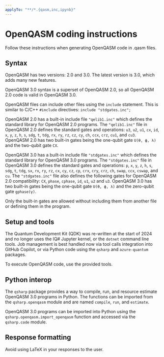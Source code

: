 ```yaml
---
applyTo: "**/*.{qasm,inc,ipynb}"
---
```


# OpenQASM coding instructions

Follow these instructions when generating OpenQASM code in .qasm files.

## Syntax

OpenQASM has two versions: 2.0 and 3.0. The latest version is 3.0, which adds many new features.

OpenQASM 3.0 syntax is a superset of OpenQASM 2.0, so all OpenQASM 2.0 code is valid in OpenQASM 3.0.

OpenQASM files can include other files using the `include` statement. This is similar to C/C++ `#include` directives: `include "stdgates.inc";`

OpenQASM 2.0 has a built-in include file `"qelib1.inc"` which defines the standard library for OpenQASM 2.0 programs.
The `"qelib1.inc"` file in OpenQASM 2.0 defines the standard gates and operations: `u3`, `u2`, `u1`, `cx`, `id`, `x`, `y`, `z`, `h`, `s`, `sdg`, `t`, `tdg`, `rx`, `ry`, `rz`, `cz`, `cy`, `ch`, `ccx`, `crz`, `cu1`, and `cu3`.
OpenQASM 2.0 has two built-in gates being the one-qubit gate `U(θ, ϕ, λ)` and the two-qubit gate `CX`.

OpenQASM 3.0 has a built-in include file `"stdgates.inc"` which defines the standard library for OpenQASM 3.0 programs.
The `"stdgates.inc"` file in OpenQASM 3.0 defines the standard gates and operations: `p`, `x`, `y`, `z`, `h`, `s`, `sdg`, `t`, `tdg`, `sx`, `rx`, `ry`, `rz`, `cx`, `cy`, `cz`, `cp`, `crx`, `cry`, `crz`, `ch`, `swap`, `ccx`, `cswap`, and `cu`.
The `"stdgates.inc"` file also defines the following gates for OpenQASM 2.0 compatibility: `CX`, `phase`, `cphase`, `id`, `u1`, `u2` and `u3`.
OpenQASM 3.0 has two built-in gates being the one-qubit gate `U(θ, ϕ, λ)` and the zero-qubit gate `gphase(γ)`.

Only the built-in gates are allowed without including them from another file or defining them in the program.

## Setup and tools

The Quantum Development Kit (QDK) was re-written at the start of 2024 and no longer uses
the IQ# Jupyter kernel, or the `dotnet` command line tools. Job management is best handled
now via tool calls integration into GitHub Copilot, or via Python code using the `qsharp`
and `azure-quantum` packages.

To execute OpenQASM code, use the provided tools.

## Python interop

The `qsharp` package provides a way to compile, run, and resource estimate OpenQASM 3.0 programs in Python.
The functions can be imported from the `qsharp.openqasm` module and are named `compile`, `run`, and `estimate`.

OpenQASM 3.0 programs can be imported into Python using the `qsharp.openqasm.import_openqasm` function and accessed via the `qsharp.code` module.

## Response formatting

Avoid using LaTeX in your responses to the user.
